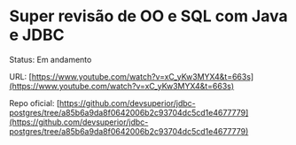 <h1>Super revisão de OO e SQL com Java e JDBC</h1>

Status: Em andamento

URL: [https://www.youtube.com/watch?v=xC_yKw3MYX4&t=663s](https://www.youtube.com/watch?v=xC_yKw3MYX4&t=663s)

Repo oficial: [https://github.com/devsuperior/jdbc-postgres/tree/a85b6a9da8f0642006b2c93704dc5cd1e4677779](https://github.com/devsuperior/jdbc-postgres/tree/a85b6a9da8f0642006b2c93704dc5cd1e4677779)
